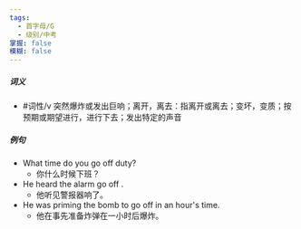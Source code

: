 ```yaml
---
tags:
  - 首字母/G
  - 级别/中考
掌握: false
模糊: false
---
```

##### 词义
- #词性/v  突然爆炸或发出巨响；离开，离去：指离开或离去；变坏，变质；按预期或期望进行，进行下去；发出特定的声音
##### 例句
- What time do you go off duty?
	- 你什么时候下班？
- He heard the alarm go off .
	- 他听见警报器响了。
- He was priming the bomb to go off in an hour's time.
	- 他在事先准备炸弹在一小时后爆炸。
